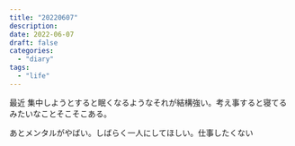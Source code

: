 ```yaml
---
title: "20220607"
description:
date: 2022-06-07
draft: false
categories:
  - "diary"
tags:
  - "life"
---
```


最近 集中しようとすると眠くなるようなそれが結構強い。考え事すると寝てるみたいなことそこそこある。

あとメンタルがやばい。しばらく一人にしてほしい。仕事したくない
